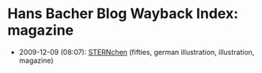 # Hans Bacher Blog Wayback Index: magazine

* 2009-12-09 (08:07): [STERNchen](https://web.archive.org/web/https://one1more2time3.wordpress.com/2009/12/09/sternchen/) (fifties, german illustration, illustration, magazine)